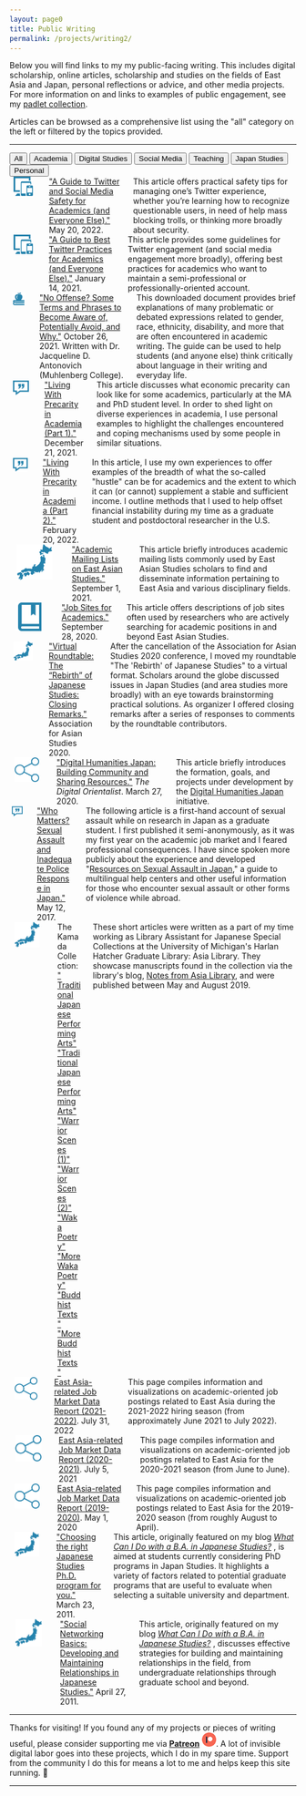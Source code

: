 ```yaml
---
layout: page0
title: Public Writing
permalink: /projects/writing2/
---
```


<p></p>Below you will find links to my my public-facing writing. This includes digital scholarship, online articles, scholarship and studies on the fields of East Asia and Japan, personal reflections or advice, and other media projects. For more information on and links to examples of public engagement, see my <a href="https://padlet.com/curtpa01/9toopk39kguv">padlet collection</a>.
<p></p>
Articles can be browsed as a comprehensive list using the "all" category on the left or filtered by the topics provided.
<p></p>
<hr>
<p></p>
<!-- Control buttons -->
<div id="myBtnContainer">
  <button class="btn active" onclick="filterSelection('all')"> All</button>
  <button class="btn" onclick="filterSelection('AL')">Academia</button>
	<button class="btn" onclick="filterSelection('DS')">Digital Studies</button>
  <button class="btn" onclick="filterSelection('SM')">Social Media</button>
	<button class="btn" onclick="filterSelection('TE')">Teaching</button>
  <button class="btn" onclick="filterSelection('JS')">Japan Studies</button>
	<button class="btn" onclick="filterSelection('PS')">Personal</button>
</div>

<!-- The filterable elements. Note that some have multiple class names (this can be used if they belong to multiple categories) -->
<div class="filtercontainer">
<div class="filterDiv AL SM"><div class="columns"><!-- Guide to Twitter -->
  	<div class="column left column-wrapper">
    	<center><img src="/images/icn_social_media_teal.png" style="width:70%;height:70%;"></center>
  	</div>
  	<div class="column middle column-wrapper">
  		<a href="/docs/twitterguide2/">"A Guide to Twitter and Social Media Safety for Academics (and Everyone Else)."</a> May 20, 2022.
  	</div>
  	<div class="column right column-wrapper">
    	This article offers practical safety tips for managing one’s Twitter experience, whether you’re learning how to recognize questionable users, in need of help mass blocking trolls, or thinking more broadly about security.
		</div>
</div></div>
<div class="filterDiv AL SM"><div class="columns"><!-- Guide to Twitter -->
		<div class="column left column-wrapper">
			<center><img src="/images/icn_social_media_teal.png" style="width:70%;height:70%;"></center>
		</div>
		<div class="column middle column-wrapper">
			<a href="/docs/twitterguide/">"A Guide to Best Twitter Practices for Academics (and Everyone Else)."</a> January 14, 2021.
		</div>
		<div class="column right column-wrapper">
			This article provides some guidelines for Twitter engagement (and social media engagement more broadly), offering best practices for academics who want to maintain a semi-professional or professionally-oriented account.
		</div>
</div></div>
<div class="filterDiv AL TE"><div class="columns"><!-- No Offense-->
		<div class="column left column-wrapper">
			<center><img src="/images/icn_apple_teal.png" style="width:70%;height:70%;"></center>
		</div>
		<div class="column middle column-wrapper">
			<a href="/docs/no_offense/">"No Offense? Some Terms and Phrases to Become Aware of, Potentially Avoid, and Why."</a> October 26, 2021. Written with Dr. Jacqueline D. Antonovich (Muhlenberg College).
		</div>
		<div class="column right column-wrapper">
			This downloaded document provides brief explanations of many problematic or debated expressions related to gender, race, ethnicity, disability, and more that are often encountered in academic writing. The guide can be used to help students (and anyone else) think critically about language in their writing and everyday life.
			</div>
</div></div>
<div class="filterDiv AL PS"><div class="columns"><!-- Living with Precarity -->
		<div class="column left column-wrapper">
			<center><img src="/images/icn_personal_teal.png" style="width:70%;height:70%;"></center>
		</div>
		<div class="column middle column-wrapper">
			<a href="/docs/precarity1/">"Living With Precarity in Academia (Part 1)."</a> December 21, 2021.
		</div>
		<div class="column right column-wrapper">
			This article discusses what economic precarity can look like for some academics, particularly at the MA and PhD student level. In order to shed light on diverse experiences in academia, I use personal examples to highlight the challenges encountered and coping mechanisms used by some people in similar situations.
			</div>
</div></div>
<div class="filterDiv AL PS"><div class="columns"><!-- Living with Precarity -->
		<div class="column left column-wrapper">
			<center><img src="/images/icn_personal_teal.png" style="width:70%;height:70%;"></center>
		</div>
		<div class="column middle column-wrapper">
			<a href="/docs/precarity2/">"Living With Precarity in Academia (Part 2)."</a> February 20, 2022.
		</div>
		<div class="column right column-wrapper">
			In this article, I use my own experiences to offer examples of the breadth of what the so-called "hustle" can be for academics and the extent to which it can (or cannot) supplement a stable and sufficient income. I outline methods that I used to help offset financial instability during my time as a graduate student and postdoctoral researcher in the U.S.
			</div>
</div></div>
<div class="filterDiv AL JS"><div class="columns"><!--Academic Mailing Lists-->
		<div class="column left column-wrapper">
			<center><img src="/images/icn_japan_teal.png" style="width:70%;height:70%;"></center>
		</div>
		<div class="column middle column-wrapper">
			<a href="/docs/mailinglists/">"Academic Mailing Lists on East Asian Studies."</a> September 1, 2021.
		</div>
		<div class="column right column-wrapper">
			This article briefly introduces academic mailing lists commonly used by East Asian Studies scholars to find and disseminate information pertaining to East Asia and various disciplinary fields.
			</div>
</div></div>
<div class="filterDiv AL JS"><div class="columns"><!-- Academic Job Sites-->
		<div class="column left column-wrapper">
			<center><img src="/images/icn_book_teal.png" style="width:70%;height:70%;"></center>
		</div>
		<div class="column middle column-wrapper">
			<a href="/docs/jobsites/">"Job Sites for Academics."</a> September 28, 2020.
		</div>
		<div class="column right column-wrapper">
			This article offers descriptions of job sites often used by researchers who are actively searching for academic positions in and beyond East Asian Studies.
			</div>
</div></div>
<div class="filterDiv AL JS"><div class="columns"><!-- JS Rebirth closing -->
		<div class="column left column-wrapper">
			<center><img src="/images/icn_japan_teal.png" style="width:70%;height:70%;"></center>
		</div>
		<div class="column middle column-wrapper">
				<a href="/events/AAS2020/PC/">"Virtual Roundtable: The “Rebirth” of Japanese Studies: Closing Remarks."</a> Association for Asian Studies 2020.
		</div>
		<div class="column right column-wrapper">
			After the cancellation of the Association for Asian Studies 2020 conference, I moved my roundtable "The 'Rebirth' of Japanese Studies" to a virtual format. Scholars around the globe discussed issues in Japan Studies (and area studies more broadly) with an eye towards brainstorming practical solutions. As organizer I offered closing remarks after a series of responses to comments by the roundtable contributors.
			</div>
</div></div>
<div class="filterDiv AL DS JS"><div class="columns"><!-- DH Building Comm -->
		<div class="column left column-wrapper">
			<center><img src="/images/icn_digital_network_teal.png" style="width:70%;height:70%;"></center>
		</div>
		<div class="column middle column-wrapper">
				<a href="https://digitalorientalist.com/2020/03/27/digital-humanities-japan-building-community-and-sharing-resources/">"Digital Humanities Japan: Building Community and Sharing Resources."</a> <em>The Digital Orientalist</em>. March 27, 2020.
		</div>
		<div class="column right column-wrapper">
			This article briefly introduces the formation, goals, and projects under development by the <a href="http://dhjapan.org/">Digital Humanities Japan</a> initiative.
			</div>
</div></div>
<div class="filterDiv AL PS"><div class="columns"><!-- Sexual Assault -->
		<div class="column left column-wrapper">
			<center><img src="/images/icn_personal_teal.png" style="width:70%;height:70%;"></center>
		</div>
		<div class="column middle column-wrapper">
			<a href="http://www.japansubculture.com/who-matters-sexual-assault-and-inadequate-police-response-in-japan/">"Who Matters? Sexual Assault and Inadequate Police Response in Japan."</a> May 12, 2017.
		</div>
		<div class="column right column-wrapper">
			The following article is a first-hand account of sexual assault while on research in Japan as a graduate student. I first published it semi-anonymously, as it was my first year on the academic job market and I feared professional consequences. I have since spoken more publicly about the experience and developed "<a href="https://shinpaideshou.wordpress.com/2016/08/09/resources-on-sexual-assault-in-japan/">Resources on Sexual Assault in Japan</a>," a guide to multilingual help centers and other useful information for those who encounter sexual assault or other forms of violence while abroad.
			</div>
</div></div>
<div class="filterDiv AL JS"><div class="columns"><!-- JS Kamada -->
		<div class="column left column-wrapper">
			<center><img src="/images/icn_japan_teal.png" style="width:70%;height:70%;"></center>
		</div>
		<div class="column middle column-wrapper">
			The Kamada Collection:<br><a href="https://apps.lib.umich.edu/blogs/notes-asia-library/kamada-collection">" Traditional Japanese Performing Arts"</a><br>
			<a href="https://apps.lib.umich.edu/blogs/notes-asia-library/more-kamada-collection-traditional-japanese-performing-arts">"Traditional Japanese Performing Arts"</a><br>
			<a href="https://apps.lib.umich.edu/blogs/notes-asia-library/more-kamada-collection-warrior-scenes-1">"Warrior Scenes (1)"</a><br>
			<a href="https://apps.lib.umich.edu/blogs/notes-asia-library/more-kamada-collection-warrior-scenes-2">"Warrior Scenes (2)"</a><br>
			<a href="https://apps.lib.umich.edu/blogs/notes-asia-library/waka-poetry-kamada-collection">"Waka Poetry"</a><br>
			<a href="https://apps.lib.umich.edu/blogs/notes-asia-library/more-waka-poetry-kamada-collection">"More Waka Poetry"</a><br>
			<a href="https://apps.lib.umich.edu/blogs/notes-asia-library/buddhist-texts-kamada-collection">"Buddhist Texts"</a><br>
			<a href="https://apps.lib.umich.edu/blogs/notes-asia-library/more-buddhist-texts-kamada-collection">"More Buddhist Texts"</a>
		</div>
		<div class="column right column-wrapper">
				These short articles were written as a part of my time working as Library Assistant for Japanese Special Collections at the University of Michigan's Harlan Hatcher Graduate Library: Asia Library. They showcase manuscripts found in the collection via the library's blog, <a href="https://apps.lib.umich.edu/blogs/notes-asia-library">Notes from Asia Library</a>, and were published between May and August 2019.
			</div>
</div></div>
<div class="filterDiv AL DS JS"><div class="columns"><!-- Data report-->
		<div class="column left column-wrapper">
			<center><img src="/images/icn_digital_network_teal.png" style="width:70%;height:70%;"></center>
		</div>
		<div class="column middle column-wrapper">
				<a href="http://prcurtis.com/projects/jobs2022/">East Asia-related Job Market Data Report (2021-2022)</a>. July 31, 2022
		</div>
		<div class="column right column-wrapper">
			This page compiles information and visualizations on academic-oriented job postings related to East Asia during the 2021-2022 hiring season (from approximately June 2021 to July 2022).
			</div>
</div></div>
<div class="filterDiv AL DS JS"><div class="columns"><!-- Data report-->
		<div class="column left column-wrapper">
			<center><img src="/images/icn_digital_network_teal.png" style="width:70%;height:70%;"></center>
		</div>
		<div class="column middle column-wrapper">
				<a href="http://prcurtis.com/projects/jobs2021/">East Asia-related Job Market Data Report (2020-2021)</a>. July 5, 2021
		</div>
		<div class="column right column-wrapper">
			This page compiles information and visualizations on academic-oriented job postings related to East Asia for the 2020-2021 season (from June to June).
			</div>
</div></div>
<div class="filterDiv AL DS JS"><div class="columns"><!-- Data report-->
		<div class="column left column-wrapper">
			<center><img src="/images/icn_digital_network_teal.png" style="width:70%;height:70%;"></center>
		</div>
		<div class="column middle column-wrapper">
				<a href="http://prcurtis.com/projects/jobs2020/">East Asia-related Job Market Data Report (2019-2020)</a>. May 1, 2020
		</div>
		<div class="column right column-wrapper">
			This page compiles information and visualizations on academic-oriented job postings related to East Asia for the 2019-2020 season (from roughly August to April).
			</div>
</div></div>
<div class="filterDiv AL JS"><div class="columns"><!-- JS right program -->
		<div class="column left column-wrapper">
			<center><img src="/images/icn_japan_teal.png" style="width:70%;height:70%;"></center>
		</div>
		<div class="column middle column-wrapper">
				<a href="https://shinpaideshou.com/2011/03/23/choosing-the-right-japanese-studies-ph-d-program-for-you/">"Choosing the right Japanese Studies Ph.D. program for you."</a> March 23, 2011.
		</div>
		<div class="column right column-wrapper">
			This article, originally featured on my blog<em> <a href="https://shinpaideshou.com/">What Can I Do with a B.A. in Japanese Studies?</a> </em>, is aimed at students currently considering PhD programs in Japan Studies. It highlights a variety of factors related to potential graduate programs that are useful to evaluate when selecting a suitable university and department.
			</div>
</div></div>
<div class="filterDiv AL JS"><div class="columns"><!-- JS social networking -->
		<div class="column left column-wrapper">
			<center><img src="/images/icn_japan_teal.png" style="width:70%;height:70%;"></center>
		</div>
		<div class="column middle column-wrapper">
			<a href="https://shinpaideshou.com/2011/04/27/social-networking-basics-developing-and-maintaining-relationships-in-japanese-studies/">"Social Networking Basics: Developing and Maintaining Relationships in Japanese Studies."</a> April 27, 2011.
		</div>
		<div class="column right column-wrapper">
			This article, originally featured on my blog<em> <a href="https://shinpaideshou.com/">What Can I Do with a B.A. in Japanese Studies?</a> </em>, discusses effective strategies for building and maintaining relationships in the field, from undergraduate relationships through graduate school and beyond.
			</div>
</div></div>
</div>

<hr>
<p></p>
Thanks for visiting! If you found any of my projects or pieces of writing useful, please consider supporting me via <b><a href="https://www.patreon.com/prcurtis">Patreon</a></b> <a href="https://www.patreon.com/prcurtis"><img src="/images/patreon_circle1.png" alt="Patreon" width="25px"></a>. A lot of invisible digital labor goes into these projects, which I do in my spare time. Support from the community I do this for means a lot to me and helps keep this site running. 🙂
<hr>
<p></p>

<script>
filterSelection("all")
function filterSelection(c) {
  var x, i;
  x = document.getElementsByClassName("filterDiv");
  if (c == "all") c = "";
  for (i = 0; i < x.length; i++) {
    w3RemoveClass(x[i], "show");
    if (x[i].className.indexOf(c) > -1) w3AddClass(x[i], "show");
  }
}

function w3AddClass(element, name) {
  var i, arr1, arr2;
  arr1 = element.className.split(" ");
  arr2 = name.split(" ");
  for (i = 0; i < arr2.length; i++) {
    if (arr1.indexOf(arr2[i]) == -1) {element.className += " " + arr2[i];}
  }
}

function w3RemoveClass(element, name) {
  var i, arr1, arr2;
  arr1 = element.className.split(" ");
  arr2 = name.split(" ");
  for (i = 0; i < arr2.length; i++) {
    while (arr1.indexOf(arr2[i]) > -1) {
      arr1.splice(arr1.indexOf(arr2[i]), 1);     
    }
  }
  element.className = arr1.join(" ");
}

// Add active class to the current button (highlight it)
var btnContainer = document.getElementById("myBtnContainer");
var btns = btnContainer.getElementsByClassName("btn");
for (var i = 0; i < btns.length; i++) {
  btns[i].addEventListener("click", function(){
    var current = document.getElementsByClassName("active");
    current[0].className = current[0].className.replace(" active", "");
    this.className += " active";
  });
}
</script>
